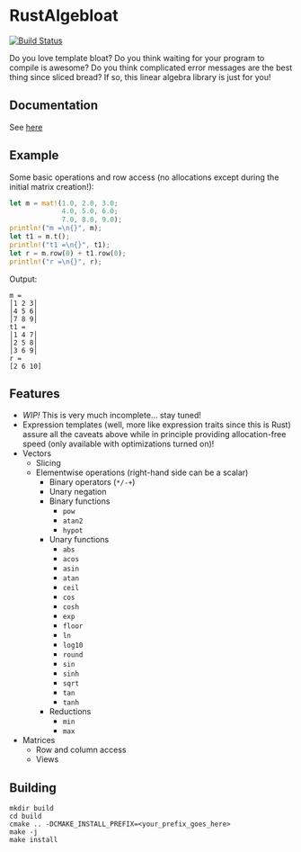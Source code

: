 # RustAlgebloat

[![Build Status](https://travis-ci.org/SiegeLord/RustAlgebloat.png)](https://travis-ci.org/SiegeLord/RustAlgebloat)

Do you love template bloat? Do you think waiting for your program to compile is 
awesome? Do you think complicated error messages are the best thing since 
sliced bread? If so, this linear algebra library is just for you!

## Documentation

See [here](http://siegelord.github.io/RustAlgebloat/doc/algebloat/index.html)

## Example

Some basic operations and row access (no allocations except during the initial
matrix creation!):

~~~rust
let m = mat!(1.0, 2.0, 3.0;
             4.0, 5.0, 6.0;
             7.0, 8.0, 9.0);
println!("m =\n{}", m);
let t1 = m.t();
println!("t1 =\n{}", t1);
let r = m.row(0) + t1.row(0);
println!("r =\n{}", r);
~~~

Output:

~~~
m =
│1 2 3│
│4 5 6│
│7 8 9│
t1 =
│1 4 7│
│2 5 8│
│3 6 9│
r =
[2 6 10]
~~~

## Features

* *WIP!* This is very much incomplete... stay tuned!
* Expression templates (well, more like expression traits since this is Rust) 
assure all the caveats above while in principle providing allocation-free speed 
(only available with optimizations turned on)!
* Vectors
	* Slicing
	* Elementwise operations (right-hand side can be a scalar)
		* Binary operators (`*/-+`)
		* Unary negation
		* Binary functions
			* `pow`
			* `atan2`
			* `hypot`
		* Unary functions
			* `abs`
			* `acos`
			* `asin`
			* `atan`
			* `ceil`
			* `cos`
			* `cosh`
			* `exp`
			* `floor`
			* `ln`
			* `log10`
			* `round`
			* `sin`
			* `sinh`
			* `sqrt`
			* `tan`
			* `tanh`
		* Reductions
			* `min`
			* `max`
* Matrices
	* Row and column access
	* Views

## Building

~~~
mkdir build
cd build
cmake .. -DCMAKE_INSTALL_PREFIX=<your_prefix_goes_here>
make -j
make install
~~~
